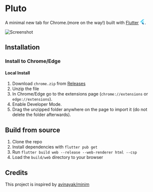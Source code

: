# Pluto

A minimal new tab for Chrome.(more on the way!) built with [Flutter](https://flutter.dev/) ![logo](flutter.png).

![Screenshot](screenshots/banner.png)

## Installation

### Install to Chrome/Edge

#### Local Install

1. Download `chrome.zip` from [Releases](https://github.com/birjuvachhani/pluto/releases)
2. Unzip the file
3. In Chrome/Edge go to the extensions page (`chrome://extensions` or `edge://extensions`).
4. Enable Developer Mode.
5. Drag the unzipped folder anywhere on the page to import it (do not delete the folder afterwards).

## Build from source

1. Clone the repo
2. Install dependencies with `flutter pub get`
3. Run `flutter build web --release --web-renderer html --csp`
4. Load the `build/web` directory to your browser

## Credits

This project is inspired by [avinayak/minim](https://github.com/avinayak/minim)
